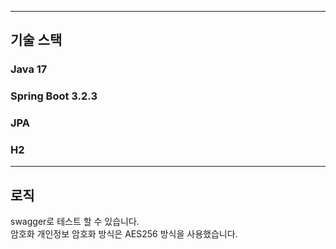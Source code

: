 ___
## 기술 스택
### Java 17
### Spring Boot 3.2.3
### JPA 
### H2
___
## 로직
swagger로 테스트 할 수 있습니다.<br>
암호화 개인정보 암호화 방식은 AES256 방식을 사용했습니다.


